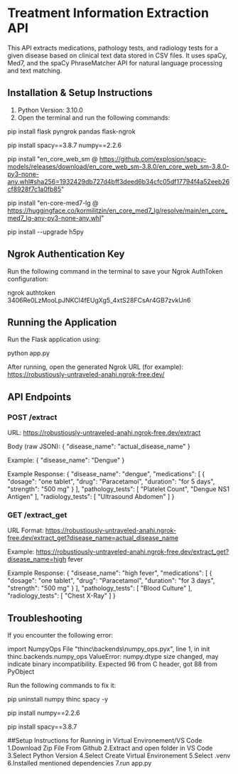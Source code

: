 # Treatment Information Extraction API

This API extracts medications, pathology tests, and radiology tests for a given disease based on clinical text data stored in CSV files. It uses spaCy, Med7, and the spaCy PhraseMatcher API for natural language processing and text matching.

## Installation & Setup Instructions

1. Python Version: 3.10.0
2. Open the terminal and run the following commands:

pip install flask pyngrok pandas flask-ngrok 

pip install spacy==3.8.7 numpy==2.2.6

pip install "en_core_web_sm @ https://github.com/explosion/spacy-models/releases/download/en_core_web_sm-3.8.0/en_core_web_sm-3.8.0-py3-none-any.whl#sha256=1932429db727d4bff3deed6b34cfc05df17794f4a52eeb26cf8928f7c1a0fb85"

pip install "en-core-med7-lg @ https://huggingface.co/kormilitzin/en_core_med7_lg/resolve/main/en_core_med7_lg-any-py3-none-any.whl"

pip install --upgrade h5py

## Ngrok Authentication Key

Run the following command in the terminal to save your Ngrok AuthToken configuration:

ngrok authtoken 3406Re0LzMooLpJNKCl4fEUgXg5_4xtS28FCsAr4GB7zvkUn6

## Running the Application

Run the Flask application using:

python app.py

After running, open the generated Ngrok URL (for example):
https://robustiously-untraveled-anahi.ngrok-free.dev/

## API Endpoints

### POST /extract

URL:
https://robustiously-untraveled-anahi.ngrok-free.dev/extract

Body (raw JSON):
{
  "disease_name": "actual_disease_name"
}

Example:
{
  "disease_name": "Dengue"
}

Example Response:
{
  "disease_name": "dengue",
  "medications": [
    {
      "dosage": "one tablet",
      "drug": "Paracetamol",
      "duration": "for 5 days",
      "strength": "500 mg"
    }
  ],
  "pathology_tests": [
    "Platelet Count",
    "Dengue NS1 Antigen"
  ],
  "radiology_tests": [
    "Ultrasound Abdomen"
  ]
}

###  GET /extract_get

URL Format:
https://robustiously-untraveled-anahi.ngrok-free.dev/extract_get?disease_name=actual_disease_name

Example:
https://robustiously-untraveled-anahi.ngrok-free.dev/extract_get?disease_name=high fever

Example Response:
{
  "disease_name": "high fever",
  "medications": [
    {
      "dosage": "one tablet",
      "drug": "Paracetamol",
      "duration": "for 3 days",
      "strength": "500 mg"
    }
  ],
  "pathology_tests": [
    "Blood Culture"
  ],
  "radiology_tests": [
    "Chest X-Ray"
  ]
}

## Troubleshooting

If you encounter the following error:

import NumpyOps
File "thinc\\backends\\numpy_ops.pyx", line 1, in init thinc.backends.numpy_ops
ValueError: numpy.dtype size changed, may indicate binary incompatibility.
Expected 96 from C header, got 88 from PyObject

Run the following commands to fix it:

pip uninstall numpy thinc spacy -y

pip install numpy==2.2.6

pip install spacy==3.8.7


##Setup Instructions for Running in Virtual Environement/VS Code
1.Download Zip File From Github
2.Extract and open folder in VS Code
3.Select Python Version
4.Select Create Virtual Environement
5.Select .venv
6.Installed mentioned dependencies 
7.run app.py

